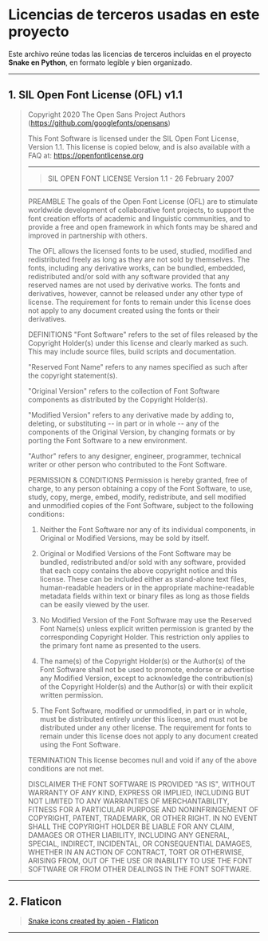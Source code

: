 # Licencias de terceros usadas en este proyecto

Este archivo reúne todas las licencias de terceros incluidas en el proyecto **Snake en Python**, en formato legible y bien organizado.

---

## 1. SIL Open Font License (OFL) v1.1

> Copyright 2020 The Open Sans Project Authors (https://github.com/googlefonts/opensans)
>
> This Font Software is licensed under the SIL Open Font License, Version 1.1.
> This license is copied below, and is also available with a FAQ at:
> https://openfontlicense.org
>
>----------------------------------------------
> >SIL OPEN FONT LICENSE Version 1.1 - 26 February 2007
>------------------------------------------------
>
>PREAMBLE
>The goals of the Open Font License (OFL) are to stimulate worldwide
>development of collaborative font projects, to support the font creation
>efforts of academic and linguistic communities, and to provide a free and
>open framework in which fonts may be shared and improved in partnership
>with others.
>
>The OFL allows the licensed fonts to be used, studied, modified and
>redistributed freely as long as they are not sold by themselves. The
>fonts, including any derivative works, can be bundled, embedded,
>redistributed and/or sold with any software provided that any reserved
>names are not used by derivative works. The fonts and derivatives,
>however, cannot be released under any other type of license. The
>requirement for fonts to remain under this license does not apply
>to any document created using the fonts or their derivatives.
>
>DEFINITIONS
>"Font Software" refers to the set of files released by the Copyright
>Holder(s) under this license and clearly marked as such. This may
>include source files, build scripts and documentation.
>
>"Reserved Font Name" refers to any names specified as such after the
>copyright statement(s).
>
>"Original Version" refers to the collection of Font Software components as
>distributed by the Copyright Holder(s).
>
>"Modified Version" refers to any derivative made by adding to, deleting,
>or substituting -- in part or in whole -- any of the components of the
>Original Version, by changing formats or by porting the Font Software to a
>new environment.
>
>"Author" refers to any designer, engineer, programmer, technical
>writer or other person who contributed to the Font Software.
>
>PERMISSION & CONDITIONS
>Permission is hereby granted, free of charge, to any person obtaining
>a copy of the Font Software, to use, study, copy, merge, embed, modify,
>redistribute, and sell modified and unmodified copies of the Font
>Software, subject to the following conditions:
>
>
>1) Neither the Font Software nor any of its individual components,
>in Original or Modified Versions, may be sold by itself.
>
>1) Original or Modified Versions of the Font Software may be bundled,
>redistributed and/or sold with any software, provided that each copy
>contains the above copyright notice and this license. These can be
>included either as stand-alone text files, human-readable headers or
>in the appropriate machine-readable metadata fields within text or
>binary files as long as those fields can be easily viewed by the user.
>
>1) No Modified Version of the Font Software may use the Reserved Font
>Name(s) unless explicit written permission is granted by the corresponding
>Copyright Holder. This restriction only applies to the primary font name as
>presented to the users.
>
>1) The name(s) of the Copyright Holder(s) or the Author(s) of the Font
>Software shall not be used to promote, endorse or advertise any
>Modified Version, except to acknowledge the contribution(s) of the
>Copyright Holder(s) and the Author(s) or with their explicit written
>permission.
>
>1) The Font Software, modified or unmodified, in part or in whole,
>must be distributed entirely under this license, and must not be
>distributed under any other license. The requirement for fonts to
>remain under this license does not apply to any document created
>using the Font Software.
>
>TERMINATION
>This license becomes null and void if any of the above conditions are
>not met.
>
>DISCLAIMER
>THE FONT SOFTWARE IS PROVIDED "AS IS", WITHOUT WARRANTY OF ANY KIND,
>EXPRESS OR IMPLIED, INCLUDING BUT NOT LIMITED TO ANY WARRANTIES OF
>MERCHANTABILITY, FITNESS FOR A PARTICULAR PURPOSE AND NONINFRINGEMENT
>OF COPYRIGHT, PATENT, TRADEMARK, OR OTHER RIGHT. IN NO EVENT SHALL THE
>COPYRIGHT HOLDER BE LIABLE FOR ANY CLAIM, DAMAGES OR OTHER LIABILITY,
>INCLUDING ANY GENERAL, SPECIAL, INDIRECT, INCIDENTAL, OR CONSEQUENTIAL
>DAMAGES, WHETHER IN AN ACTION OF CONTRACT, TORT OR OTHERWISE, ARISING
>FROM, OUT OF THE USE OR INABILITY TO USE THE FONT SOFTWARE OR FROM
>OTHER DEALINGS IN THE FONT SOFTWARE.

---

## 2. Flaticon

> <a href="https://www.flaticon.com/free-icons/snake" title="snake icons">Snake icons created by apien - Flaticon</a>

---
